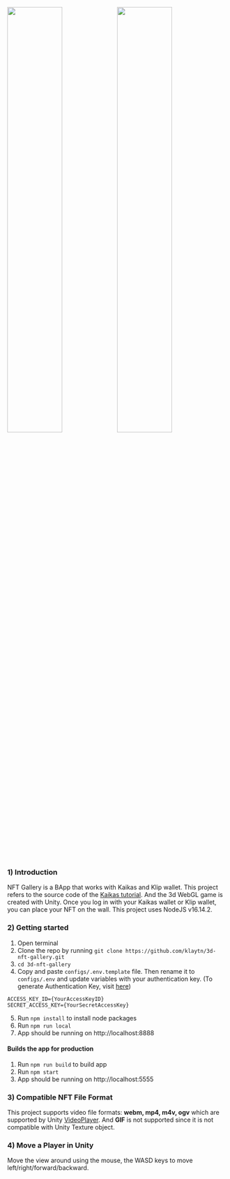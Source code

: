<img width="50%" src="https://user-images.githubusercontent.com/32542557/162716172-e180ec80-8c7e-4f48-a59a-132b8c577d13.png"><img width="50%" src="https://user-images.githubusercontent.com/32542557/162716176-60d07f67-6c2f-421f-810a-9a9ceb457971.png"> 


### 1) Introduction
NFT Gallery is a BApp that works with Kaikas and Klip wallet. This project refers to the source code of the [Kaikas tutorial](https://github.com/klaytn/kaikas-tutorial). And the 3d WebGL game is created with Unity. Once you log in with your Kaikas wallet or Klip wallet, you can place your NFT on the wall. This project uses NodeJS v16.14.2.

### 2) Getting started
1. Open terminal
2. Clone the repo by running `git clone https://github.com/klaytn/3d-nft-gallery.git`
3. `cd 3d-nft-gallery`
4. Copy and paste `configs/.env.template` file. Then rename it to `configs/.env` and update variables with your authentication key. (To generate Authentication Key, visit [here](https://docs.klaytnapi.com/v/en/getting-started/get-ready#getting-started-getready-key)) 
```
ACCESS_KEY_ID={YourAccessKeyID}
SECRET_ACCESS_KEY={YourSecretAccessKey}
```

5. Run `npm install` to install node packages
6. Run `npm run local`
7. App should be running on http://localhost:8888

#### Builds the app for production
1. Run `npm run build` to build app
2. Run `npm start`
3. App should be running on http://localhost:5555

### 3) Compatible NFT File Format
This project supports video file formats: <strong>webm, mp4, m4v, ogv</strong> which are supported by Unity [VideoPlayer](https://docs.unity3d.com/Manual/VideoSources-FileCompatibility.html). And <strong>GIF</strong> is not supported since it is not compatible with Unity Texture object. 

### 4) Move a Player in Unity 
Move the view around using the mouse, the WASD keys to move left/right/forward/backward. 
